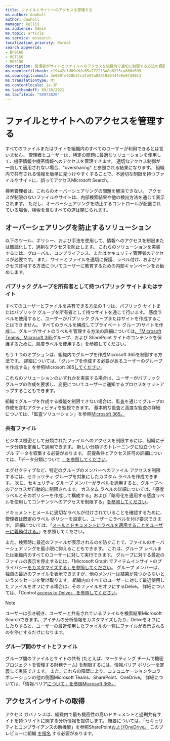 ```yaml
---
title: ファイルとサイトへのアクセスを管理する
ms.author: dawholl
author: dawholl
manager: kellis
ms.audience: Admin
ms.topic: article
ms.service: mssearch
localization_priority: Normal
search.appverid:
- BFB160
- MET150
- MOE150
description: 管理者がサイトとファイルへのアクセスを組織内で適切に制限する方法の概要。
ms.openlocfilehash: c19442e1d89ddfe65a772213a8b0225ca680d699
ms.sourcegitcommit: 3e069fd920b5fcdfe97a0261930447e9e87d9013
ms.translationtype: MT
ms.contentlocale: ja-JP
ms.lasthandoff: 09/10/2021
ms.locfileid: "58973820"
---
```

# <a name="manage-access-to-files-and-sites"></a>ファイルとサイトへのアクセスを管理する

すべてのファイルまたはサイトを組織内のすべてのユーザーが利用できるとは言いません。 管理者とユーザーは、特定の問題に最適なソリューションを使用して、機密情報や機密情報へのアクセスを管理できます。 適切なアクセス制御が一貫して適用されない場合、"oversharing" と参照される結果になります。 組織内で共有される情報を簡単に見つけやすくすることで、不適切な制限を持つファイルやサイトに、誤ってアクセスMicrosoft Search。

検索管理者は、これらのオーバーシェアリングの問題を解決できない。 アクセスが制限のないファイルやサイトは、内部検索結果や他の検出方法を通じて表示されます。 ただし、オーバーシェアリングを防止するコントロールが配置されている場合、検索を含むすべての道は閉じられます。

## <a name="solutions-to-prevent-oversharing"></a>オーバーシェアリングを防止するソリューション

以下のツール、ポリシー、および手法を使用して、情報へのアクセスを制限または難読化して、過剰なアクセスを防止します。 これらのソリューションを実装するには、グローバル、コンプライアンス、またはセキュリティ管理者のアクセスが必要です。 また、サイトとファイルを適切に保護、ラベル付け、およびアクセス許可する方法についてユーザーに教育するための内部キャンペーンをお勧めします。

### <a name="public-sites-or-sites-with-public-groups-as-owners"></a>パブリック グループを所有者として持つパブリック サイトまたはサイト

すべてのユーザーとファイルを共有できる方法の 1 つは、パブリック サイトまたはパブリック グループを所有者として持つサイトを通じて行います。 感度ラベルを使用すると、ユーザーがパブリック グループまたはサイトを作成することはできません。 すべてのラベルを構成してプライベート グループ/サイトを作成し、グループ/サイトのラベルを管理する方法の詳細については[、「Microsoft Teams、Microsoft 365](/microsoft-365/compliance/sensitivity-labels-teams-groups-sites)グループ、および SharePoint サイトのコンテンツを保護するために、感度ラベルを使用する」を参照してください。

もう 1 つのオプションは、組織内でグループを作成Microsoft 365を制御する方法です。 詳細については、「グループを作成する必要があるユーザーのグループを作成する」を参照Microsoft 365[してください](/microsoft-365/solutions/manage-creation-of-groups#step-1-create-a-group-for-users-who-need-to-create-microsoft-365-groups)。

これらのソリューションのいずれかを実装する場合は、ユーザーがパブリック グループの作成を要求し、変更についてユーザーに通知するプロセスをセットアップすることもできます。

組織でグループを作成する機能を制限できない場合は、監査を通じてグループの作成を含むアクティビティを監視できます。 基本的な監査と高度な監査の詳細については、「監査ソリューション」を参照[Microsoft 365。](/microsoft-365/compliance/auditing-solutions-overview)

### <a name="shared-files"></a>共有ファイル

ビジネス機密として分類されたファイルへのアクセスを制限するには、組織にデータ分類を定義して適用できます。 新しい分類子のトレーニングに役立つサンプル データを収集する必要があります。 前提条件とアクセス許可の詳細については、「データ分類について [」を参照してください](/microsoft-365/compliance/data-classification-overview)。

エグゼクティブなど、特定のグループのメンバーへのファイル アクセスを制限するには、セキュリティ グループを対象にしたカスタム ラベルを作成できます。 次に、セキュリティ グループ メンバーがラベルを適用すると、グループへのアクセスが自動的に制限されます。 カスタム ラベルの詳細については、「感度[](/microsoft-365/compliance/create-sensitivity-labels)ラベルとそのポリシーを作成して構成する」および「暗号化を適用する感度ラベルを使用してコンテンツへのアクセスを制限する」[を参照してください](/microsoft-365/compliance/encryption-sensitivity-labels)。

ドキュメントとメールに適切なラベルが付けされていることを確認するために、管理者は既定のラベル ポリシーを設定し、ユーザーにラベルを付け要求できます。 詳細については、「[メールとドキュメントにラベルを適用することをユーザーに義務付ける。](/microsoft-365/compliance/sensitivity-labels-office-apps#require-users-to-apply-a-label-to-their-email-and-documents)」を参照してください。

また、検索時に最近のファイルが表示されるのを防ぐことで、ファイルのオーバーシェアリングを最小限に抑えることもできます。 これは、グループ レベルまたは組織内のすべてのユーザーに対して実行できます。 グループに対する最近のファイルの表示を停止するには、「Microsoft Graph でアイテムインサイトのプライバシー[をカスタマイズする」を参照してください](/graph/insights-customize-item-insights-privacy)。 グループ メンバーは、独自の最近のファイルを表示できますが、他のメンバーは結果が見つからないというメッセージを受け取ります。 組織内のすべてのユーザーに対して最近使用したファイルをオフにする場合は、そのファイルをオフにするDelve。 詳細については、「Control [access to Delve」 を参照してください](/sharepoint/delve-for-office-365-admins#control-access-to-delve)。

> [!Note]
> ユーザーは引き続き、ユーザーと共有されているファイルを検索結果Microsoft Searchできます。 アイテムの分析情報をカスタマイズしたり、Delveをオフにしたりすると、ユーザーの最近使用したファイルの一覧にファイルが表示されるのを停止するだけになります。

### <a name="sites-and-files-between-groups"></a>グループ間のサイトとファイル

グループ間のファイルとサイトの共有 (たとえば、マーケティング チームで機密プロジェクトを管理する財務チーム) を制限するには、情報バリア ポリシーを定義して実装できます。 また、これらの障壁により、コミュニケーションやコラボレーションの他の側面Microsoft Teams、SharePoint、OneDrive。 詳細については、「情報バリア[について」を参照Microsoft 365。](/microsoft-365/compliance/information-barriers)

## <a name="get-access-insights"></a>アクセスインサイトの取得

アクセス ガバナンスは、組織内で最も機密性の高いドキュメントと過剰共有サイトを持つサイトに関する分析情報を提供します。 概要については、「セキュリティとコンプライアンスの新機能」を参照SharePoint[およびOneDrive。](https://techcommunity.microsoft.com/t5/microsoft-sharepoint-blog/what-s-new-in-security-and-compliance-in-sharepoint-and-onedrive/ba-p/1696705) このプレビューに組織 [を指名](https://forms.microsoft.com/Pages/ResponsePage.aspx?id=v4j5cvGGr0GRqy180BHbR3-O9WDTKhhDtgWfphwS9YhUM0hJNklNRkZKMlhLNDRZNzlEQlVDSjdZVi4u) する必要があります。
